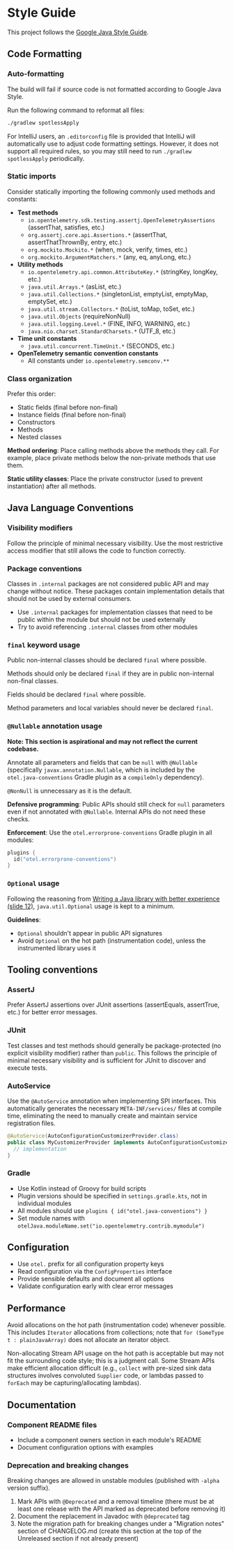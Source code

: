 # Style Guide

This project follows the
[Google Java Style Guide](https://google.github.io/styleguide/javaguide.html).

## Code Formatting

### Auto-formatting

The build will fail if source code is not formatted according to Google Java Style.

Run the following command to reformat all files:

```bash
./gradlew spotlessApply
```

For IntelliJ users, an `.editorconfig` file is provided that IntelliJ will automatically use to
adjust code formatting settings. However, it does not support all required rules, so you may still
need to run `./gradlew spotlessApply` periodically.

### Static imports

Consider statically importing the following commonly used methods and constants:

- **Test methods**
  - `io.opentelemetry.sdk.testing.assertj.OpenTelemetryAssertions` (assertThat, satisfies, etc.)
  - `org.assertj.core.api.Assertions.*` (assertThat, assertThatThrownBy, entry, etc.)
  - `org.mockito.Mockito.*` (when, mock, verify, times, etc.)
  - `org.mockito.ArgumentMatchers.*` (any, eq, anyLong, etc.)
- **Utility methods**
  - `io.opentelemetry.api.common.AttributeKey.*` (stringKey, longKey, etc.)
  - `java.util.Arrays.*` (asList, etc.)
  - `java.util.Collections.*` (singletonList, emptyList, emptyMap, emptySet, etc.)
  - `java.util.stream.Collectors.*` (toList, toMap, toSet, etc.)
  - `java.util.Objects` (requireNonNull)
  - `java.util.logging.Level.*` (FINE, INFO, WARNING, etc.)
  - `java.nio.charset.StandardCharsets.*` (UTF_8, etc.)
- **Time unit constants**
  - `java.util.concurrent.TimeUnit.*` (SECONDS, etc.)
- **OpenTelemetry semantic convention constants**
  - All constants under `io.opentelemetry.semconv.**`

### Class organization

Prefer this order:

- Static fields (final before non-final)
- Instance fields (final before non-final)
- Constructors
- Methods
- Nested classes

**Method ordering**: Place calling methods above the methods they call. For example, place private
methods below the non-private methods that use them.

**Static utility classes**: Place the private constructor (used to prevent instantiation) after all
methods.

## Java Language Conventions

### Visibility modifiers

Follow the principle of minimal necessary visibility. Use the most restrictive access modifier that
still allows the code to function correctly.

### Package conventions

Classes in `.internal` packages are not considered public API and may change without notice. These
packages contain implementation details that should not be used by external consumers.

- Use `.internal` packages for implementation classes that need to be public within the module but
  should not be used externally
- Try to avoid referencing `.internal` classes from other modules

### `final` keyword usage

Public non-internal classes should be declared `final` where possible.

Methods should only be declared `final` if they are in public non-internal non-final classes.

Fields should be declared `final` where possible.

Method parameters and local variables should never be declared `final`.

### `@Nullable` annotation usage

**Note: This section is aspirational and may not reflect the current codebase.**

Annotate all parameters and fields that can be `null` with `@Nullable` (specifically
`javax.annotation.Nullable`, which is included by the `otel.java-conventions` Gradle plugin as a
`compileOnly` dependency).

`@NonNull` is unnecessary as it is the default.

**Defensive programming**: Public APIs should still check for `null` parameters even if not
annotated with `@Nullable`. Internal APIs do not need these checks.

**Enforcement**: Use the `otel.errorprone-conventions` Gradle plugin in all modules:

```kotlin
plugins {
  id("otel.errorprone-conventions")
}
```

### `Optional` usage

Following the reasoning from
[Writing a Java library with better experience (slide 12)](https://speakerdeck.com/trustin/writing-a-java-library-with-better-experience?slide=12),
`java.util.Optional` usage is kept to a minimum.

**Guidelines**:

- `Optional` shouldn't appear in public API signatures
- Avoid `Optional` on the hot path (instrumentation code), unless the instrumented library uses it

## Tooling conventions

### AssertJ

Prefer AssertJ assertions over JUnit assertions (assertEquals, assertTrue, etc.) for better error
messages.

### JUnit

Test classes and test methods should generally be package-protected (no explicit visibility
modifier) rather than `public`. This follows the principle of minimal necessary visibility and is
sufficient for JUnit to discover and execute tests.

### AutoService

Use the `@AutoService` annotation when implementing SPI interfaces. This automatically generates the
necessary `META-INF/services/` files at compile time, eliminating the need to manually create and
maintain service registration files.

```java
@AutoService(AutoConfigurationCustomizerProvider.class)
public class MyCustomizerProvider implements AutoConfigurationCustomizerProvider {
  // implementation
}
```

### Gradle

- Use Kotlin instead of Groovy for build scripts
- Plugin versions should be specified in `settings.gradle.kts`, not in individual modules
- All modules should use `plugins { id("otel.java-conventions") }`
- Set module names with `otelJava.moduleName.set("io.opentelemetry.contrib.mymodule")`

## Configuration

- Use `otel.` prefix for all configuration property keys
- Read configuration via the `ConfigProperties` interface
- Provide sensible defaults and document all options
- Validate configuration early with clear error messages

## Performance

Avoid allocations on the hot path (instrumentation code) whenever possible. This includes `Iterator`
allocations from collections; note that `for (SomeType t : plainJavaArray)` does not allocate an
iterator object.

Non-allocating Stream API usage on the hot path is acceptable but may not fit the surrounding code
style; this is a judgment call. Some Stream APIs make efficient allocation difficult (e.g.,
`collect` with pre-sized sink data structures involves convoluted `Supplier` code, or lambdas passed
to `forEach` may be capturing/allocating lambdas).

## Documentation

### Component README files

- Include a component owners section in each module's README
- Document configuration options with examples

### Deprecation and breaking changes

Breaking changes are allowed in unstable modules (published with `-alpha` version suffix).

1. Mark APIs with `@Deprecated` and a removal timeline (there must be at least one release with the
   API marked as deprecated before removing it)
2. Document the replacement in Javadoc with `@deprecated` tag
3. Note the migration path for breaking changes under a "Migration notes" section of CHANGELOG.md
   (create this section at the top of the Unreleased section if not already present)
